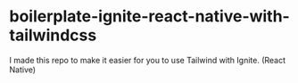 # boilerplate-ignite-react-native-with-tailwindcss
I made this repo to make it easier for you to use Tailwind with Ignite. (React Native)
